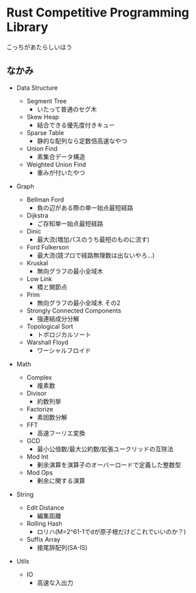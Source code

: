 # Rust Competitive Programming Library

こっちがあたらしいほう

## なかみ

- Data Structure
    - Segment Tree
        - いたって普通のセグ木
    - Skew Heap
        - 結合できる優先度付きキュー
    - Sparse Table
        - 静的な配列なら定数倍高速なやつ
    - Union Find
        - 素集合データ構造
    - Weighted Union Find
        - 重みが付いたやつ

- Graph
    - Bellman Ford
        - 負の辺がある際の単一始点最短経路
    - Dijkstra
        - ご存知単一始点最短経路
    - Dinic
        - 最大流(増加パスのうち最短のものに流す)
    - Ford Fulkerson
        - 最大流(競プロで経路無理数は出ないやろ...)
    - Kruskal
        - 無向グラフの最小全域木
    - Low Link
        - 橋と関節点
    - Prim
        - 無向グラフの最小全域木 その2
    - Strongly Connected Components
        - 強連結成分分解
    - Topological Sort
        - トポロジカルソート
    - Warshall Floyd
        - ワーシャルフロイド

- Math
    - Complex
        - 複素数
    - Divisor
        - 約数列挙
    - Factorize
        - 素因数分解
    - FFT
        - 高速フーリエ変換
    - GCD
        - 最小公倍数/最大公約数/拡張ユークリッドの互除法
    - Mod Int
        - 剰余演算を演算子のオーバーロードで定義した整数型
    - Mod Ops
        - 剰余に関する演算

- String
    - Edit Distance
        - 編集距離
    - Rolling Hash
        - ロリハ(M=2^61-1でdが原子根だけどこれでいいのか？)
    - Suffix Array
        - 接尾辞配列(SA-IS)

- Utils
    - IO
        - 高速な入出力
